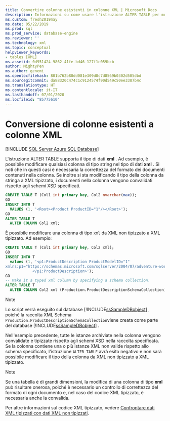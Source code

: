 ```yaml
---
title: Convertire colonne esistenti in colonne XML | Microsoft Docs
description: Informazioni su come usare l'istruzione ALTER TABLE per modificare una colonna di tipo stringa in una colonna con tipo di dati XML.
ms.custom: fresh2019may
ms.date: 05/22/2019
ms.prod: sql
ms.prod_service: database-engine
ms.reviewer: ''
ms.technology: xml
ms.topic: conceptual
helpviewer_keywords:
- tables [XML]
ms.assetid: 0d951424-9862-41fe-bd46-127f1c059bcb
author: MightyPen
ms.author: genemi
ms.openlocfilehash: 801b762b80dd081e309d8c7d8569b0302d505dbd
ms.sourcegitcommit: da88320c474c1c9124574f90d549c50ee3387b4c
ms.translationtype: HT
ms.contentlocale: it-IT
ms.lasthandoff: 07/01/2020
ms.locfileid: "85775610"
---
```

# <a name="change-existing-columns-to-xml-columns"></a>Conversione di colonne esistenti a colonne XML

[!INCLUDE [SQL Server Azure SQL Database](../../includes/applies-to-version/sql-asdb.md)]

L'istruzione ALTER TABLE supporta il tipo di dati **xml** . Ad esempio, è possibile modificare qualsiasi colonna di tipo string nel tipo di dati **xml** . Si noti che in questi casi è necessaria la correttezza del formato dei documenti contenuti nella colonna. Se inoltre si sta modificando il tipo della colonna da stringa a XML tipizzato, i documenti nella colonna vengono convalidati rispetto agli schemi XSD specificati.  
  
```sql
CREATE TABLE T (Col1 int primary key, Col2 nvarchar(max));
GO  
INSERT INTO T   
  VALUES (1, '<Root><Product ProductID="1"/></Root>');
GO  
ALTER TABLE T   
  ALTER COLUMN Col2 xml;
```  
  
È possibile modificare una colonna di tipo `xml` da XML non tipizzato a XML tipizzato. Ad esempio:  
  
```sql
CREATE TABLE T (Col1 int primary key, Col2 xml);
GO  
INSERT INTO T   
  values (1, '<p1:ProductDescription ProductModelID="1"   
xmlns:p1="https://schemas.microsoft.com/sqlserver/2004/07/adventure-works/ProductModelDescription">  
            </p1:ProductDescription>');
GO   
-- Make it a typed xml column by specifying a schema collection.  
ALTER TABLE T   
  ALTER COLUMN Col2 xml (Production.ProductDescriptionSchemaCollection);
```  
  
> [!NOTE]  
> Lo script verrà eseguito sul database [!INCLUDE[ssSampleDBobject](../../includes/sssampledbobject-md.md)] , poiché la raccolta XML Schema `Production.ProductDescriptionSchemaCollection`viene creata come parte del database [!INCLUDE[ssSampleDBobject](../../includes/sssampledbobject-md.md)] .  
  
 Nell'esempio precedente, tutte le istanze archiviate nella colonna vengono convalidate e tipizzate rispetto agli schemi XSD nella raccolta specificata. Se la colonna contiene una o più istanze XML non valide rispetto allo schema specificato, l'istruzione `ALTER TABLE` avrà esito negativo e non sarà possibile modificare il tipo della colonna da XML non tipizzato a XML tipizzato.  
  
> [!NOTE]  
> Se una tabella è di grandi dimensioni, la modifica di una colonna di tipo **xml** può risultare onerosa, poiché è necessario un controllo di correttezza del formato di ogni documento e, nel caso del codice XML tipizzato, è necessaria anche la convalida.  
  
Per altre informazioni sul codice XML tipizzato, vedere [Confrontare dati XML tipizzati con dati XML non tipizzati](../../relational-databases/xml/compare-typed-xml-to-untyped-xml.md).  
